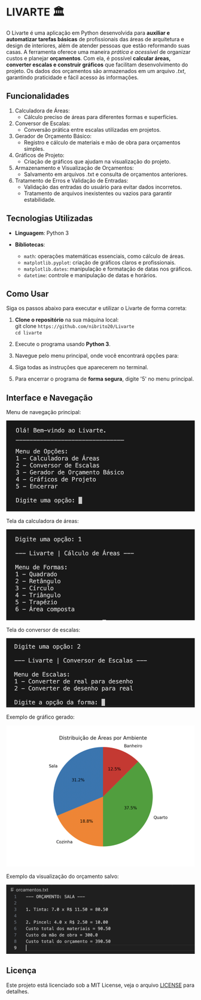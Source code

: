 # LIVARTE 🏛️

O Livarte é uma aplicação em Python desenvolvida para **auxiliar e automatizar tarefas básicas** de profissionais das áreas de arquitetura e
design de interiores, além de atender pessoas que estão reformando suas casas. A ferramenta oferece uma maneira *prática e acessível* de
organizar custos e planejar **orçamentos**. Com ela, é possível **calcular áreas, converter escalas e construir gráficos** que facilitam
desenvolvimento do projeto. Os dados dos orçamentos são armazenados em um arquivo *.txt*, garantindo praticidade e fácil acesso às
informações.

## Funcionalidades

1. Calculadora de Áreas:
   - Cálculo preciso de áreas para diferentes formas e superfícies.
2. Conversor de Escalas:
    - Conversão prática entre escalas utilizadas em projetos.
3. Gerador de Orçamento Básico:
    - Registro e cálculo de materiais e mão de obra para orçamentos simples.
4. Gráficos de Projeto:
    - Criação de gráficos que ajudam na visualização do projeto.
5. Armazenamento e Visualização de Orçamentos:
    - Salvamento em arquivos .txt e consulta de orçamentos anteriores.
6. Tratamento de Erros e Validação de Entradas:
    - Validação das entradas do usuário para evitar dados incorretos.
    - Tratamento de arquivos inexistentes ou vazios para garantir estabilidade.

## Tecnologias Utilizadas

- **Linguagem**: Python 3

- **Bibliotecas**:
  - `math`: operações matemáticas essenciais, como cálculo de áreas.
  - `matplotlib.pyplot`: criação de gráficos claros e profissionais.  
  - `matplotlib.dates`: manipulação e formatação de datas nos gráficos.  
  - `datetime`: controle e manipulação de datas e horários.

## Como Usar

Siga os passos abaixo para executar e utilizar o Livarte de forma correta:

1. **Clone o repositório** na sua máquina local:  
  git clone `https://github.com/nibrito20/Livarte`  
  `cd livarte`

2. Execute o programa usando **Python 3**.

3. Navegue pelo menu principal, onde você encontrará opções para:  

4. Siga todas as instruções que aparecerem no terminal.

5. Para encerrar o programa de **forma segura**, digite '5' no menu principal.

## Interface e Navegação

Menu de navegação principal:

![Menu de opções](imagens/menu_principal.png)

Tela da calculadora de áreas:

![Tela da Calculadora](imagens/tela_calculadora.png)

Tela do conversor de escalas:

![Tela do Conversor](imagens/tela_conversor.png)

Exemplo de gráfico gerado:

![Exemplo de Gráfico Pizza](imagens/grafico.png)

Exemplo da visualização do orçamento salvo:

![Exemplo de Orçamento Salvo](imagens/orcamento.png)

## Licença

Este projeto está licenciado sob a MIT License, veja o arquivo [LICENSE](LICENSE) para detalhes.
